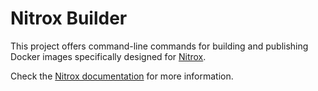 # Nitrox Builder

This project offers command-line commands for building and publishing Docker images specifically designed for [Nitrox](https://github.com/icebaker/nitrox).

Check the [Nitrox documentation](https://icebaker.github.io/nitrox) for more information.
